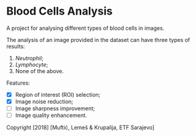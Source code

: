 # Blood Cells Analysis

A project for analysing different types of blood cells in images.

The analysis of an image provided in the dataset can have three types of results:

1. *Neutrophil*;
2. *Lymphocyte*;
3. None of the above.

Features:

- [x] Region of interest (ROI) selection;
- [x] Image noise reduction;
- [ ] Image sharpness improvement;
- [ ] Image quality enhancement.

Copyright [2018] [Muftić, Lemeš & Krupalija, ETF Sarajevo]

